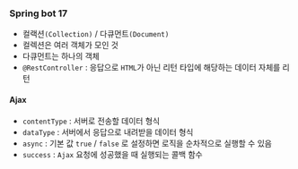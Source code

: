 ### Spring bot 17
 - 컬랙션`(Collection)` / 다큐먼트`(Document)`
 - 컬렉션은 여러 객체가 모인 것
 - 다큐먼트는 하나의 객체
 - `@RestController` : 응답으로 `HTML`가 아닌 리턴 타입에 해당하는 데이터 자체를 리턴

#### Ajax
- `contentType` : 서버로 전송할 데이터 형식
- `dataType` : 서버에서 응답으로 내려받을 데이터 형식
- `async` : 기본 값 `true` / `false` 로 설정하면 로직을 순차적으로 실행할 수 있음
- `success` : `Ajax` 요청에 성공했을 때 실행되는 콜백 함수